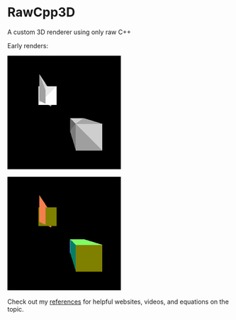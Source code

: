 # RawCpp3D
A custom 3D renderer using only raw C++

Early renders:

![render0](https://github.com/thbop/RawCpp3D/blob/main/showcase/render0.png)

![normals0](https://github.com/thbop/RawCpp3D/blob/main/showcase/normals0.png)


Check out my [references](https://github.com/thbop/RawCpp3D/blob/main/references/references.md) for helpful websites, videos, and equations on the topic.
